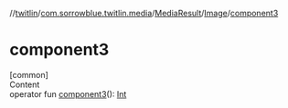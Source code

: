 //[twitlin](../../../index.md)/[com.sorrowblue.twitlin.media](../../index.md)/[MediaResult](../index.md)/[Image](index.md)/[component3](component3.md)



# component3  
[common]  
Content  
operator fun [component3](component3.md)(): [Int](https://kotlinlang.org/api/latest/jvm/stdlib/kotlin/-int/index.html)  



